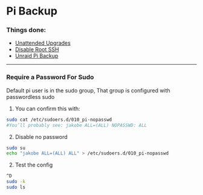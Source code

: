 # Pi Backup

### Things done:

- [Unattended Upgrades](../common/unattended-upgrades.md#unattended-upgrades)
- [Disable Root SSH](../common/disable-root-ssh.md#disable-root-ssh)
- [Unraid Pi Backup](./unraid-backup.md#unraid-pi-backup)

---

### Require a Password For Sudo

Default pi user is in the sudo group, That group is configured with passwordless sudo

1. You can confirm this with:

```bash
sudo cat /etc/sudoers.d/010_pi-nopasswd
#You’ll probably see: jakobe ALL=(ALL) NOPASSWD: ALL
```

2. Disable no password

```bash
sudo su
echo "jakobe ALL=(ALL) ALL" > /etc/sudoers.d/010_pi-nopasswd
```

2. Test the config

```bash
^D
sudo -k
sudo ls
```
